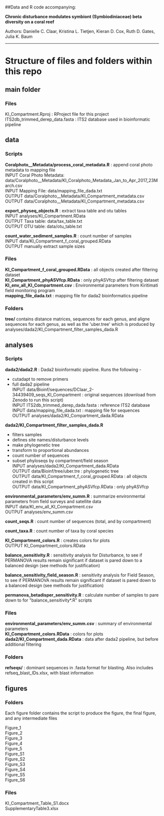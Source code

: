 
##Data and R code accompanying:  
  
**Chronic disturbance modulates symbiont (Symbiodiniaceae) beta diversity on a coral reef**  
  
Authors: Danielle C. Claar, Kristina L. Tietjen, Kieran D. Cox, Ruth D. Gates, Julia K. Baum

_______  


# Structure of files and folders within this repo 

## main folder

### Files
KI\_Compartment.Rproj : RProject file for this project  
ITS2db\_trimmed\_derep\_data.fasta : ITS2 database used in bioinformatic pipeline

## data

### Scripts

**Coralphoto\_\_Metadata/process\_coral\_metadata.R** : append coral photo metadata to mapping file  
INPUT Coral Photo Metadata: data/Coralphoto\_\_Metadata/KI\_Coralphoto\_Metadata\_Jan\_to\_Apr\_2017\_23March.csv  
INPUT Mapping File: data/mapping\_file\_dada.txt  
OUTPUT  data/Coralphoto\_\_Metadata/KI\_Compartment\_metadata.csv  
OUTPUT  data/Coralphoto\_\_Metadata/KI\_Compartment\_metadata.csv  

**export\_physeq\_objects.R** : extract taxa table and otu tables  
INPUT analyses/KI\_Compartment.RData  
OUTPUT Taxa table: data/tax\_table.txt  
OUTPUT OTU table: data/otu\_table.txt  

**count_water_sediment_samples.R** : count number of samples  
INPUT data/KI\_Compartment\_f\_coral_grouped.RData  
OUTPUT manually extract sample sizes  

### Files 
**KI\_Compartment\_f\_coral\_grouped.RData** : all objects created after filtering dataset  
**KI\_Compartment\_phyASVfcp.RData** : only phyASVfcp after filtering dataset  
**KI\_env\_all\_KI\_Compartment.csv** : Environmental parameters from Kiritimati field monitoring program  
**mapping\_file\_dada.txt** : mapping file for dada2 bioinformatics pipeline  

### Folders
**tree/** contains distance matrices, sequences for each genus, and aligne sequences for each genus, as well as the 'uber.tree' which is produced by analyses/dada2/KI\_Compartment\_filter\_samples\_dada.R  

## analyses

### Scripts

**dada2/dada2.R** : Dada2 bioinformatic pipeline. Runs the following -  
- cutadapt to remove primers  
- full dada2 pipeline  
INPUT data/Bioinf/sequences/DClaar\_2-34439409\_seqs\_KI\_Compartment : original sequences (download from Zenodo to run this script)  
INPUT ITS2db_trimmed_derep_dada.fasta : reference ITS2 database  
INPUT data/mapping_file_dada.txt : mapping file for sequences  
OUTPUT analyses/dada2/KI_Compartment_dada.RData  
  
**dada2/KI\_Compartment\_filter\_samples_dada.R**   
- filters samples  
- defines site names/disturbance levels  
- make phylogenetic tree  
- transform to proportional abundances  
- count number of sequences  
- subset phyloseqs by compartment/field season  
INPUT analyses/dada2/KI\_Compartment\_dada.RData  
OUTPUT data/Bioinf/tree/uber.tre : phylogenetic tree  
OUTPUT data/KI\_Compartment\_f\_coral_grouped.RData : all objects created in this script  
OUTPUT data/KI\_Compartment\_phyASVfcp.RData : only phyASVfcp  

**environmental\_parameters/env\_summ.R** : summarize environmental parameters from field surveys and satellite data  
INPUT data/KI\_env\_all\_KI\_Compartment.csv  
OUTPUT analyses/env\_summ.csv  

**count\_seqs.R** : count number of sequences (total, and by compartment)  

**count\_taxa.R** : count number of taxa by coral species  

**KI\_Compartment\_colors.R** : creates colors for plots  
OUTPUT KI\_Compartment\_colors.RData   

**balance\_sensitivity.R** : sensitivity analysis for Disturbance, to see if PERMANOVA results remain significant if dataset is pared down to a balanced design (see methods for justification)  

**balance\_sensitivity\_field\_season.R** : sensitivity analysis for Field Season, to see if PERMANOVA results remain significant if dataset is pared down to a balanced design (see methods for justification)

**permanova\_betadisper\_sensitivity.R** : calculate number of samples to pare down to for "balance\_sensitivity*.R" scripts

### Files

**environmental\_parameters/env\_summ.csv** : summary of environmental parameters  
**KI\_Compartment\_colors.RData** : colors for plots
**dada2/KI\_Compartment\_dada.RData** : data after dada2 pipeline, but before additional filtering

### Folders

**refseqs/** : dominant sequences in .fasta format for blasting. Also includes refseq\_blast\_IDs.xlsx, with blast information

## figures ##

### Folders  
Each figure folder contains the script to produce the figure, the final figure, and any intermediate files  

Figure\_1  
Figure\_2  
Figure\_3  
Figure\_4  
Figure\_5  
Figure\_S1  
Figure\_S2  
Figure\_S3  
Figure\_S4  
Figure\_S5  
Figure\_S6  

### Files  
KI\_Compartment\_Table\_S1.docx  
SupplementaryTable3.xlsx  